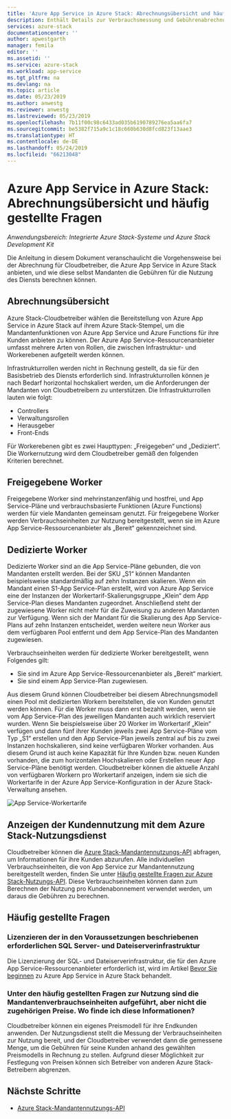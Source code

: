 ```yaml
---
title: 'Azure App Service in Azure Stack: Abrechnungsübersicht und häufig gestellte Fragen | Microsoft-Dokumentation'
description: Enthält Details zur Verbrauchsmessung und Gebührenabrechnung für Azure App Service in Azure Stack.
services: azure-stack
documentationcenter: ''
author: apwestgarth
manager: femila
editor: ''
ms.assetid: ''
ms.service: azure-stack
ms.workload: app-service
ms.tgt_pltfrm: na
ms.devlang: na
ms.topic: article
ms.date: 05/23/2019
ms.author: anwestg
ms.reviewer: anwestg
ms.lastreviewed: 05/23/2019
ms.openlocfilehash: 7b11f00c98c6433ad035b6190789276ea5aa6fa7
ms.sourcegitcommit: be5382f715a9c1c18c660b630d8fcd823f13aae3
ms.translationtype: HT
ms.contentlocale: de-DE
ms.lasthandoff: 05/24/2019
ms.locfileid: "66213048"
---
```

# <a name="azure-app-service-on-azure-stack-billing-overview-and-faq"></a>Azure App Service in Azure Stack: Abrechnungsübersicht und häufig gestellte Fragen

*Anwendungsbereich: Integrierte Azure Stack-Systeme und Azure Stack Development Kit*

Die Anleitung in diesem Dokument veranschaulicht die Vorgehensweise bei der Abrechnung für Cloudbetreiber, die Azure App Service in Azure Stack anbieten, und wie diese selbst Mandanten die Gebühren für die Nutzung des Diensts berechnen können.

## <a name="billing-overview"></a>Abrechnungsübersicht

Azure Stack-Cloudbetreiber wählen die Bereitstellung von Azure App Service in Azure Stack auf ihrem Azure Stack-Stempel, um die Mandantenfunktionen von Azure App Service und Azure Functions für ihre Kunden anbieten zu können.  Der Azure App Service-Ressourcenanbieter umfasst mehrere Arten von Rollen, die zwischen Infrastruktur- und Workerebenen aufgeteilt werden können.

Infrastrukturrollen werden nicht in Rechnung gestellt, da sie für den Basisbetrieb des Diensts erforderlich sind.  Infrastrukturrollen können je nach Bedarf horizontal hochskaliert werden, um die Anforderungen der Mandanten von Cloudbetreibern zu unterstützen.  Die Infrastrukturrollen lauten wie folgt:

- Controllers
- Verwaltungsrollen
- Herausgeber
- Front-Ends

Für Workerebenen gibt es zwei Haupttypen: „Freigegeben“ und „Dediziert“. Die Workernutzung wird dem Cloudbetreiber gemäß den folgenden Kriterien berechnet.

## <a name="shared-workers"></a>Freigegebene Worker

Freigegebene Worker sind mehrinstanzenfähig und hostfrei, und App Service-Pläne und verbrauchsbasierte Funktionen (Azure Functions) werden für viele Mandanten gemeinsam genutzt. Für freigegebene Worker werden Verbrauchseinheiten zur Nutzung bereitgestellt, wenn sie im Azure App Service-Ressourcenanbieter als „Bereit“ gekennzeichnet sind.

## <a name="dedicated-workers"></a>Dedizierte Worker

Dedizierte Worker sind an die App Service-Pläne gebunden, die von Mandanten erstellt werden. Bei der SKU „S1“ können Mandanten beispielsweise standardmäßig auf zehn Instanzen skalieren. Wenn ein Mandant einen S1-App Service-Plan erstellt, wird von Azure App Service eine der Instanzen der Workertarif-Skalierungsgruppe „Klein“ dem App Service-Plan dieses Mandanten zugeordnet. Anschließend steht der zugewiesene Worker nicht mehr für die Zuweisung zu anderen Mandanten zur Verfügung.  Wenn sich der Mandant für die Skalierung des App Service-Plans auf zehn Instanzen entscheidet, werden weitere neun Worker aus dem verfügbaren Pool entfernt und dem App Service-Plan des Mandanten zugewiesen.

Verbrauchseinheiten werden für dedizierte Worker bereitgestellt, wenn Folgendes gilt:

- Sie sind im Azure App Service-Ressourcenanbieter als „Bereit“ markiert.
- Sie sind einem App Service-Plan zugewiesen.

Aus diesem Grund können Cloudbetreiber bei diesem Abrechnungsmodell einen Pool mit dedizierten Workern bereitstellen, die von Kunden genutzt werden können. Für die Worker muss dann erst bezahlt werden, wenn sie vom App Service-Plan des jeweiligen Mandanten auch wirklich reserviert wurden. Wenn Sie beispielsweise über 20 Worker im Workertarif „Klein“ verfügen und dann fünf ihrer Kunden jeweils zwei App Service-Pläne vom Typ „S1“ erstellen und den App Service-Plan jeweils zentral auf bis zu zwei Instanzen hochskalieren, sind keine verfügbaren Worker vorhanden. Aus diesem Grund ist auch keine Kapazität für Ihre Kunden bzw. neuen Kunden vorhanden, die zum horizontalen Hochskalieren oder Erstellen neuer App Service-Pläne benötigt werden. Cloudbetreiber können die aktuelle Anzahl von verfügbaren Workern pro Workertarif anzeigen, indem sie sich die Workertarife in der Azure App Service-Konfiguration in der Azure Stack-Verwaltung ansehen.

![App Service-Workertarife][1]

## <a name="see-customer-usage-using-the-azure-stack-usage-service"></a>Anzeigen der Kundennutzung mit dem Azure Stack-Nutzungsdienst

Cloudbetreiber können die [Azure Stack-Mandantennutzungs-API](azure-stack-tenant-resource-usage-api.md) abfragen, um Informationen für ihre Kunden abzurufen. Alle individuellen Verbrauchseinheiten, die von App Service zur Mandantennutzung bereitgestellt werden, finden Sie unter [Häufig gestellte Fragen zur Azure Stack-Nutzungs-API](azure-stack-usage-related-faq.md). Diese Verbrauchseinheiten können dann zum Berechnen der Nutzung pro Kundenabonnement verwendet werden, um daraus die Gebühren zu berechnen.

## <a name="frequently-asked-questions"></a>Häufig gestellte Fragen

### <a name="how-do-i-license-the-sql-server-and-file-server-infrastructure-required-in-the-pre-requisites"></a>Lizenzieren der in den Voraussetzungen beschriebenen erforderlichen SQL Server- und Dateiserverinfrastruktur

Die Lizenzierung der SQL- und Dateiserverinfrastruktur, die für den Azure App Service-Ressourcenanbieter erforderlich ist, wird im Artikel [Bevor Sie beginnen](azure-stack-app-service-before-you-get-started.md#licensing-concerns-for-required-file-server-and-sql-server) zu Azure App Service in Azure Stack behandelt.

### <a name="the-usage-faq-lists-the-tenant-meters-but-not-the-prices-for-those-meters-where-can-i-find-them"></a>Unter den häufig gestellten Fragen zur Nutzung sind die Mandantenverbrauchseinheiten aufgeführt, aber nicht die zugehörigen Preise. Wo finde ich diese Informationen?

Cloudbetreiber können ein eigenes Preismodell für ihre Endkunden anwenden. Der Nutzungsdienst stellt die Messung der Verbrauchseinheiten zur Nutzung bereit, und der Cloudbetreiber verwendet dann die gemessene Menge, um die Gebühren für seine Kunden anhand des gewählten Preismodells in Rechnung zu stellen. Aufgrund dieser Möglichkeit zur Festlegung von Preisen können sich Betreiber von anderen Azure Stack-Betreibern abgrenzen.

## <a name="next-steps"></a>Nächste Schritte

- [Azure Stack-Mandantennutzungs-API](azure-stack-tenant-resource-usage-api.md)

<!--Image references-->
[1]: ./media/app-service-billing-faq/app-service-worker-tiers.png